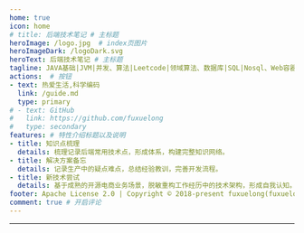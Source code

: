 ```yaml
---
home: true
icon: home
# title: 后端技术笔记 # 主标题
heroImage: /logo.jpg  # index页图片
heroImageDark: /logoDark.svg
heroText: 后端技术笔记 # 主标题
tagline: JAVA基础|JVM|并发、算法|Leetcode|领域算法、数据库|SQL|Nosql、Web容器|ORM框架、SpringFramework|SpringBoot、消息队列|Kafka、架构|分布式|微服务、项目|案例分析|技术管理  # 副标题
actions:  # 按钮
- text: 热爱生活,科学编码
  link: /guide.md
  type: primary
# - text: GitHub
#   link: https://github.com/fuxuelong
#   type: secondary
features: # 特性介绍标题以及说明
- title: 知识点梳理 
  details: 梳理记录后端常用技术点，形成体系，构建完整知识网络。
- title: 解决方案备忘
  details: 记录生产中的疑点难点，总结经验教训，完善开发流程。
- title: 新技术尝试
  details: 基于成熟的开源电商业务场景，脱敏重构工作经历中的技术架构，形成自我认知。
footer: Apache License 2.0 | Copyright © 2018-present fuxuelong(fuxuelong)  # 页脚
comment: true # 开启评论
---
```

***
<CommentService/>